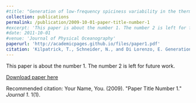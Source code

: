 ```yaml
---
#title: "Generation of low-frequency spiciness variability in the thermocline"
collection: publications
permalink: /publication/2009-10-01-paper-title-number-1
#excerpt: 'This paper is about the number 1. The number 2 is left for future work.'
#date: 2011-10-01
#venue: 'Journal of Physical Oceanography'
paperurl: 'http://academicpages.github.io/files/paper1.pdf'
citation: 'Kilpatrick, T., Schneider, N., and Di Lorenzo, E. Generation of low-frequency spiciness variability in the thermocline (2011). &quot;Paper Title Number 1.&quot; <i>Journal of Physical Oceanography</i>. 41(2).'
---
```

This paper is about the number 1. The number 2 is left for future work.

[Download paper here](http://academicpages.github.io/files/paper1.pdf)

Recommended citation: Your Name, You. (2009). "Paper Title Number 1." <i>Journal 1</i>. 1(1).
